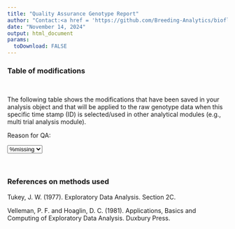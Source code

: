 ```yaml
---
title: "Quality Assurance Genotype Report"
author: "Contact:<a href = 'https://github.com/Breeding-Analytics/bioflow' target = '_blank'>Breeding Analytics Team, OneCGIAR</a> breedinganalytics@cgiar.org"
date: "November 14, 2024"  
output: html_document
params:
  toDownload: FALSE
---
```









### Table of modifications
<p>&nbsp;</p>

The following table shows the modifications that have been saved in your analysis object and that will be applied to the raw genotype data when this specific time stamp (ID) is selected/used in other analytical modules (e.g., multi trial analysis module).

<!--html_preserve--><div class="form-group shiny-input-container">
<label class="control-label" id="qaGenoApp_1-traitQa-label" for="qaGenoApp_1-traitQa">Reason for QA:</label>
<div>
<select id="qaGenoApp_1-traitQa" class="shiny-input-select"><option value="%missing" selected>%missing</option>
<option value="impute">impute</option></select>
<script type="application/json" data-for="qaGenoApp_1-traitQa" data-nonempty="">{"plugins":["selectize-plugin-a11y"]}</script>
</div>
</div><!--/html_preserve-->


<!--html_preserve--><div class="datatables html-widget html-widget-output shiny-report-size html-fill-item" id="qaGenoApp_1-out3f9b335fbc664069" style="width:100%;height:auto;"></div><!--/html_preserve-->


<p>&nbsp;</p>

### References on methods used

Tukey, J. W. (1977). Exploratory Data Analysis. Section 2C.

Velleman, P. F. and Hoaglin, D. C. (1981). Applications, Basics and Computing of Exploratory Data Analysis. Duxbury Press.


<p>&nbsp;</p>



